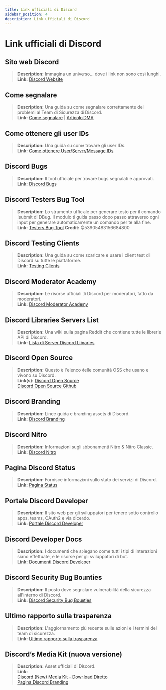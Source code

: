 ```yaml
---
title: Link ufficiali di Discord
sidebar_position: 4
description: Link ufficiali di Discord
---
```


# Link ufficiali di Discord

## **Sito web Discord**
> __Description:__ Immagina un universo... dove i link non sono così lunghi.   <br/>
__Link:__ [Discord Website](https://dis.gd/)

## **Come segnalare**
> __Description:__ Una guida su come segnalare correttamente dei problemi al Team di Sicurezza di Discord.   <br/>
__Link:__  [Come segnalare](https://dis.gd/howtoreport) | [Articolo DMA](https://discord.com/moderation/360058643194-104:-How-to-Report-Content-to-Discord)

## **Come ottenere gli user IDs** 
> __Description:__ Una guida su come trovare gli user IDs.   <br/>
__Link:__  [Come ottenere User/Server/Message IDs](https://dis.gd/findmyid)

## **Discord Bugs**
> __Description:__  Il tool ufficiale per trovare bugs segnalati e approvati.   <br/>
__Link:__ [Discord Bugs](https://bugs.discord.com/)

## **Discord Testers Bug Tool**
> __Description:__ Lo strumento ufficiale per generare testo per il comando !submit di DBug. Il modulo ti guida passo dopo passo attraverso ogni input per generare automaticamente un comando per te alla fine.   <br/>
__Link:__ [Testers Bug Tool](https://dis.gd/bug-tool)
__Credit:__ @53905483156684800

## **Discord Testing Clients**
> __Description:__ Una guida su come scaricare e usare i client test di Discord su tutte le piattaforme.   <br/>
__Link:__ [Testing Clients](https://support.discord.com/hc/en-us/articles/360035675191-Discord-Testing-Clients)

## **Discord Moderator Academy** 
> __Description:__ Le risorse ufficiali di Discord per moderatori, fatto da moderatori.   <br/>
__Link:__ [Discord Moderator Academy](https://dis.gd/moderation)

## **Discord Libraries Servers List**
> __Description:__ Una wiki sulla pagina Reddit che contiene tutte le librerie API di Discord.   <br/>
__Link:__ [Lista di Server Discord Libraries](https://www.reddit.com/r/discordapp/wiki/developers)

## **Discord Open Source**
> __Description:__ Questo è l'elenco delle comunità OSS che usano e vivono su Discord.   <br/>
__Link(s):__
[Discord Open Source](https://discord.com/open-source)   <br/>
[Discord Open Source Github](https://github.com/discord/discord-open-source)

## **Discord Branding**  
> __Description:__ Linee guida e branding assets di Discord.   <br/>
__Link:__ [Discord Branding](https://discord.com/branding)

## **Discord Nitro**
> __Description:__  Informazioni sugli abbonamenti Nitro & Nitro Classic.   <br/>
__Link:__ [Discord Nitro](https://dis.gd/nitro)

## **Pagina Discord Status**
> __Description:__ Fornisce informazioni sullo stato dei servizi di Discord.   <br/>
__Link:__ [Pagina Status](https://dis.gd/status)

## **Portale Discord Developer**
> __Description:__ Il sito web per gli sviluppatori per tenere sotto controllo apps, teams, OAuth2 e via dicendo.    <br/>
__Link:__ [Portale Discord Developer](https://discord.com/developers/)

## **Discord Developer Docs**
> __Description:__ I documenti che spiegano come tutti i tipi di interazioni siano effettuate, e le risorse per gli sviluppatori di bot.   <br/>
__Link:__ [Documenti Discord Developer](https://discord.dev/)

## **Discord Security Bug Bounties**
> __Description:__ Il posto dove segnalare vulnerabilità della sicurezza all'interno di Discord.   <br/>
__Link:__ [Discord Security Bug Bounties](https://discord.com/security)

## **Ultimo rapporto sulla trasparenza** 
> __Description:__ L'aggiornamento più recente sulle azioni e i termini del team di sicurezza.   <br/>
__Link:__ [Ultimo rapporto sulla trasparenza](https://discord.com/blog/discord-transparency-report-h1-2021)

## **Discord’s Media Kit (nuova versione)**
> __Description:__ Asset ufficiali di Discord.   <br/>
__Link:__ <br/>
[Discord (New) Media Kit - Download Diretto](https://www.dropbox.com/sh/nabhhaq7kt59exr/AAB7U3f2pW-Jmvdul0yy7o-ia?dl=1)  <br/>
[Pagina Discord Branding](https://discord.com/branding)

